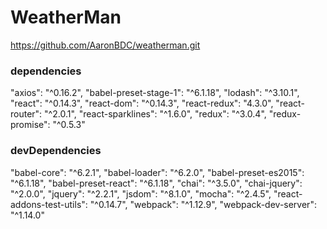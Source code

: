 # WeatherMan
https://github.com/AaronBDC/weatherman.git

### dependencies
  "axios": "^0.16.2",
  "babel-preset-stage-1": "^6.1.18",
  "lodash": "^3.10.1",
  "react": "^0.14.3",
  "react-dom": "^0.14.3",
  "react-redux": "4.3.0",
  "react-router": "^2.0.1",
  "react-sparklines": "^1.6.0",
  "redux": "^3.0.4",
  "redux-promise": "^0.5.3"

### devDependencies
  "babel-core": "^6.2.1",
  "babel-loader": "^6.2.0",
  "babel-preset-es2015": "^6.1.18",
  "babel-preset-react": "^6.1.18",
  "chai": "^3.5.0",
  "chai-jquery": "^2.0.0",
  "jquery": "^2.2.1",
  "jsdom": "^8.1.0",
  "mocha": "^2.4.5",
  "react-addons-test-utils": "^0.14.7",
  "webpack": "^1.12.9",
  "webpack-dev-server": "^1.14.0"

